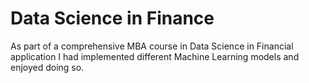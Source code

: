 # Data Science in Finance

As part of a comprehensive MBA course in Data Science in Financial application I had implemented different Machine Learning models and enjoyed doing so.
